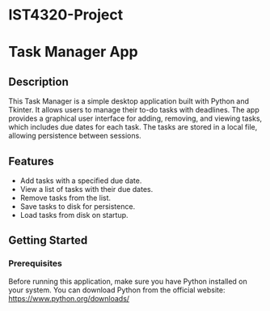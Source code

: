 # IST4320-Project
# Task Manager App

## Description

This Task Manager is a simple desktop application built with Python and Tkinter. It allows users to manage their to-do tasks with deadlines. The app provides a graphical user interface for adding, removing, and viewing tasks, which includes due dates for each task. The tasks are stored in a local file, allowing persistence between sessions.

## Features

- Add tasks with a specified due date.
- View a list of tasks with their due dates.
- Remove tasks from the list.
- Save tasks to disk for persistence.
- Load tasks from disk on startup.

## Getting Started

### Prerequisites

Before running this application, make sure you have Python installed on your system. You can download Python from the official website:
https://www.python.org/downloads/
